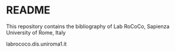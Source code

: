 # README #

This repository contains the bibliography of Lab RoCoCo, Sapienza University of Rome, Italy

labrococo.dis.uniroma1.it

